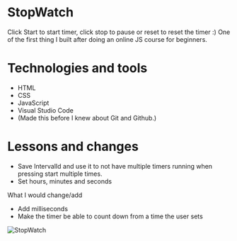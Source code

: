 # StopWatch
Click Start to start timer, click stop to pause or reset to reset the timer :)
One of the first thing I built after doing an online JS course for beginners. 

# Technologies and tools
- HTML
- CSS
- JavaScript
- Visual Studio Code
- (Made this before I knew about Git and Github.)

# Lessons and changes
- Save IntervalId and use it to not have multiple timers running when pressing start multiple times.
- Set hours, minutes and seconds

What I would change/add
- Add milliseconds
- Make the timer be able to count down from a time the user sets

![StopWatch](https://github.com/idahultgren/StopWatch/assets/143819983/08a8ba81-a174-41ef-a152-fb9e511df326)

